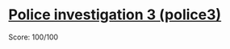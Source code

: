 # [Police investigation 3 (police3)](https://training.olinfo.it/#/task/ois_police3/statement)
Score: 100/100

